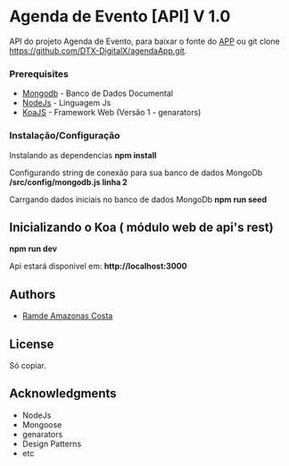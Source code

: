 # Agenda de Evento [API] V 1.0

API do projeto Agenda de Evento, para baixar o fonte do [APP](https://github.com/DTX-DigitalX/agendaApp) ou git clone https://github.com/DTX-DigitalX/agendaApp.git.


### Prerequisites

* [Mongodb](https://www.mongodb.com/) - Banco de Dados Documental
* [NodeJs](https://nodejs.org/) - Linguagem Js
* [KoaJS](http://koajs.com/) - Framework Web (Versão 1 - genarators)

### Instalação/Configuração

Instalando as dependencias
**npm install**

Configurando string de conexão para sua banco de dados MongoDb
**/src/config/mongodb.js linha 2**

Carrgando dados iniciais no banco de dados MongoDb
**npm run seed**

## Inicializando o Koa ( módulo web de api's rest)
**npm run dev**


Api estará disponivel em:
**http://localhost:3000**

## Authors

* [Ramde Amazonas Costa](https://github.com/ramde)

## License
Só copiar.

## Acknowledgments

* NodeJs
* Mongoose
* genarators
* Design Patterns
* etc